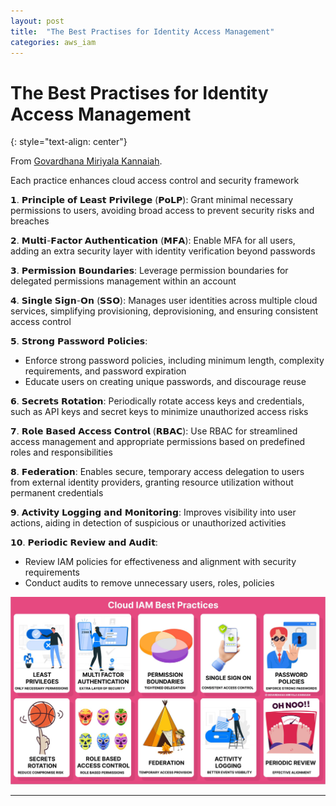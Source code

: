 ```yaml
---
layout: post
title:  "The Best Practises for Identity Access Management"
categories: aws_iam
---
```


# The Best Practises for Identity Access Management
{: style="text-align: center"}

From [Govardhana Miriyala Kannaiah](https://www.linkedin.com/in/govardhana-miriyala-kannaiah/D).

Each practice enhances cloud access control and security framework

𝟭. 𝗣𝗿𝗶𝗻𝗰𝗶𝗽𝗹𝗲 𝗼𝗳 𝗟𝗲𝗮𝘀𝘁 𝗣𝗿𝗶𝘃𝗶𝗹𝗲𝗴𝗲 (𝗣𝗼𝗟𝗣):
Grant minimal necessary permissions to users, avoiding broad access to prevent security risks and breaches

𝟮. 𝗠𝘂𝗹𝘁𝗶-𝗙𝗮𝗰𝘁𝗼𝗿 𝗔𝘂𝘁𝗵𝗲𝗻𝘁𝗶𝗰𝗮𝘁𝗶𝗼𝗻 (𝗠𝗙𝗔):
Enable MFA for all users, adding an extra security layer with identity verification beyond passwords

𝟯. 𝗣𝗲𝗿𝗺𝗶𝘀𝘀𝗶𝗼𝗻 𝗕𝗼𝘂𝗻𝗱𝗮𝗿𝗶𝗲𝘀:
Leverage permission boundaries for delegated permissions management within an account

𝟰. 𝗦𝗶𝗻𝗴𝗹𝗲 𝗦𝗶𝗴𝗻-𝗢𝗻 (𝗦𝗦𝗢):
Manages user identities across multiple cloud services, simplifying provisioning, deprovisioning, and ensuring consistent access control

𝟱. 𝗦𝘁𝗿𝗼𝗻𝗴 𝗣𝗮𝘀𝘀𝘄𝗼𝗿𝗱 𝗣𝗼𝗹𝗶𝗰𝗶𝗲𝘀: 
- Enforce strong password policies, including minimum length, complexity requirements, and password expiration
- Educate users on creating unique passwords, and discourage reuse

𝟲. 𝗦𝗲𝗰𝗿𝗲𝘁𝘀 𝗥𝗼𝘁𝗮𝘁𝗶𝗼𝗻:
Periodically rotate access keys and credentials, such as API keys and secret keys to minimize unauthorized access risks

𝟳. 𝗥𝗼𝗹𝗲 𝗕𝗮𝘀𝗲𝗱 𝗔𝗰𝗰𝗲𝘀𝘀 𝗖𝗼𝗻𝘁𝗿𝗼𝗹 (𝗥𝗕𝗔𝗖):
Use RBAC for streamlined access management and appropriate permissions based on predefined roles and responsibilities

𝟴. 𝗙𝗲𝗱𝗲𝗿𝗮𝘁𝗶𝗼𝗻:
Enables secure, temporary access delegation to users from external identity providers, granting resource utilization without permanent credentials

𝟵. 𝗔𝗰𝘁𝗶𝘃𝗶𝘁𝘆 𝗟𝗼𝗴𝗴𝗶𝗻𝗴 𝗮𝗻𝗱 𝗠𝗼𝗻𝗶𝘁𝗼𝗿𝗶𝗻𝗴:
Improves visibility into user actions, aiding in detection of suspicious or unauthorized activities

𝟭𝟬. 𝗣𝗲𝗿𝗶𝗼𝗱𝗶𝗰 𝗥𝗲𝘃𝗶𝗲𝘄 𝗮𝗻𝗱 𝗔𝘂𝗱𝗶𝘁: 
- Review IAM policies for effectiveness and alignment with security requirements
- Conduct audits to remove unnecessary users, roles, policies

![](/assets/iam.jpg)

---